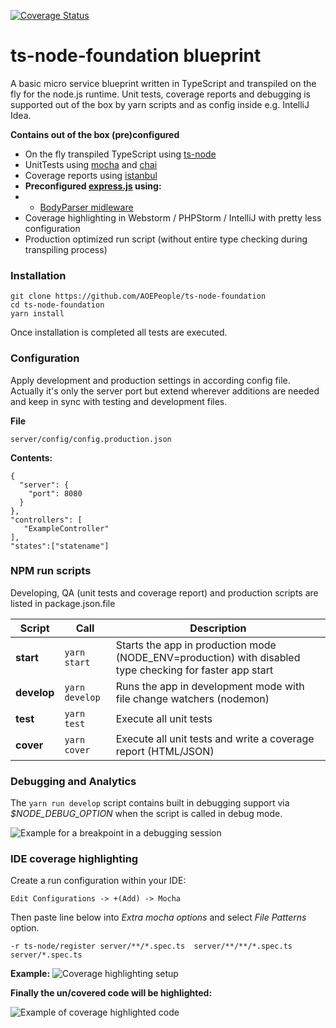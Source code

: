 
[![Coverage Status](https://coveralls.io/repos/github/AOEpeople/ts-node-foundation/badge.svg?branch=master)](https://coveralls.io/github/AOEpeople/ts-node-foundation?branch=master)

# ts-node-foundation blueprint #

A basic micro service blueprint written in TypeScript and transpiled on the fly for the node.js runtime.
Unit tests, coverage reports and debugging is supported out of the box by yarn scripts and as config 
inside e.g. IntelliJ Idea.

**Contains out of the box (pre)configured**

- On the fly transpiled TypeScript using [ts-node](https://github.com/TypeStrong/ts-node)
- UnitTests using [mocha](https://mochajs.org/) and [chai](http://chaijs.com/)
- Coverage reports using [istanbul](https://istanbul.js.org/)
- **Preconfigured [express.js](http://expressjs.com/) using:**
- - [BodyParser midleware](https://github.com/expressjs/body-parser)
- Coverage highlighting in Webstorm / PHPStorm / IntelliJ with pretty less configuration
- Production optimized run script (without entire type checking during transpiling process)

### Installation ###

    git clone https://github.com/AOEPeople/ts-node-foundation
    cd ts-node-foundation
    yarn install
    
Once installation is completed all tests are executed.


### Configuration ###

Apply development and production settings in according config file.
Actually it's only the server port but extend wherever additions are needed and keep in sync with testing and development files.

**File**
   
    server/config/config.production.json
    
**Contents:**  
   
    {
      "server": {
        "port": 8080
      }
    },
    "controllers": [
       "ExampleController"
    ],
    "states":["statename"]

### NPM run scripts ###

Developing, QA (unit tests and coverage report) and production scripts are listed in package.json.file 
 
 | Script        | Call                 | Description                                                                                              |
 |---------------|----------------------|----------------------------------------------------------------------------------------------------------|
 | **start**     | ``yarn start``       | Starts the app in production mode (NODE_ENV=production) with disabled type checking for faster app start |
 | **develop**   | ``yarn develop``     | Runs the app in development mode with file change watchers (nodemon)                                     |
 | **test**      | ``yarn test``        | Execute all unit tests                                                                                   |   
 | **cover**     | ``yarn cover``       | Execute all unit tests and write a coverage report (HTML/JSON)                                           |
 
 
### Debugging and Analytics ###
 
 The ``yarn run develop`` script contains built in debugging support via *$NODE_DEBUG_OPTION* when the script is called in debug mode.

 ![Example for a breakpoint in a debugging session](http://i.imgur.com/pU0H918.png)
 

### IDE coverage highlighting ###
  
 Create a run configuration within your IDE:
 
    Edit Configurations -> +(Add) -> Mocha
 
 Then paste line below into *Extra mocha options* and select *File Patterns* option.
 
    -r ts-node/register server/**/*.spec.ts  server/**/**/*.spec.ts server/*.spec.ts

**Example:**
![Coverage highlighting setup](http://i.imgur.com/LVVrWK9.png)

**Finally the un/covered code will be highlighted:**

![Example of coverage highlighted code ](http://i.imgur.com/8rnsgPi.png)
